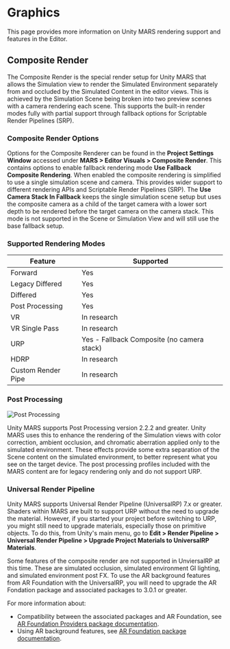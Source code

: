 # Graphics

This page provides more information on Unity MARS rendering support and features in the Editor.

## Composite Render

The Composite Render is the special render setup for Unity MARS that allows the Simulation view to render the Simulated Environment separately from and occluded by the Simulated Content in the editor views. This is achieved by the Simulation Scene being broken into two preview scenes with a camera rendering each scene. This supports the built-in render modes fully with partial support through fallback options for Scriptable Render Pipelines (SRP).

### Composite Render Options

Options for the Composite Renderer can be found in the **Project Settings Window** accessed under **MARS &gt; Editor Visuals &gt; Composite Render**. This contains options to enable fallback rendering mode **Use Fallback Composite Rendering**. When enabled the composite rendering is simplified to use a single simulation scene and camera. This provides wider support to different rendering APIs and Scriptable Render Pipelines (SRP). The **Use Camera Stack In Fallback** keeps the single simulation scene setup but uses the composite camera as a child of the target camera with a lower sort depth to be rendered before the target camera on the camera stack. This mode is not supported in the Scene or Simulation View and will still use the base fallback setup.

### Supported Rendering Modes

| Feature | Supported |
| ----------- | ----------- |
| Forward | Yes|
| Legacy Differed | Yes |
| Differed | Yes |
| Post Processing | Yes |
| VR | In research |
| VR Single Pass | In research |
| URP | Yes - Fallback Composite (no camera stack) |
| HDRP | In research |
| Custom Render Pipe | In research |

### Post Processing

![Post Processing](images/Graphics/PostProcessing.png)

Unity MARS supports Post Processing version 2.2.2 and greater. Unity MARS uses this to enhance the rendering of the Simulation views with color correction, ambient occlusion, and chromatic aberration applied only to the simulated environment. These effects provide some extra separation of the Scene content on the simulated environment, to better represent what you see on the target device. The post processing profiles included with the MARS content are for legacy rendering only and do not support URP.

### Universal Render Pipeline

Unity MARS supports Universal Render Pipeline (UniversalRP) 7.x or greater. Shaders within MARS are built to support URP without the need to upgrade the material. However, if you started your project before switching to URP, you might still need to upgrade materials, especially those on primitive objects. To do this, from Unity's main menu, go to **Edit &gt; Render Pipeline &gt; Universal Render Pipeline &gt; Upgrade Project Materials to UniversalRP Materials**.

Some features of the composite render are not supported in UnviersalRP at this time. These are simulated occlusion, simulated environment GI lighting, and simulated environment post FX. To use the AR background features from AR Foundation with the UniversalRP, you will need to upgrade the AR Fondation package and associated packages to 3.0.1 or greater.

For more information about:
* Compatibility between the associated packages and AR Foundation, see [AR Foundation Providers package documentation](https://docs.unity3d.com/Packages/com.unity.mars-ar-foundation-providers@1.0/manual/index.html).
* Using AR background features, see [AR Foundation package documentation](https://docs.unity3d.com/Packages/com.unity.xr.arfoundation@3.0/manual/ar-camera-background-with-scriptable-render-pipeline.html).

